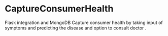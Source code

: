 # CaptureConsumerHealth
Flask integration and MongoDB
Capture consumer health by taking input of symptoms and predicting the disease and option to consult doctor .
